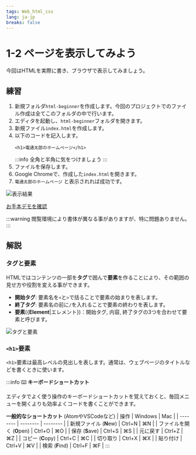 ```yaml
---
tags: Web_html_css
lang: ja-jp
breaks: false
---
```


# 1-2 ページを表示してみよう

今回はHTMLを実際に書き、ブラウザで表示してみましょう。

## 練習
1. 新規フォルダ`html-beginner`を作成します。今回のプロジェクトでのファイル作成は全てこのフォルダの中で行います。
2. エディタを起動し、`html-beginner`フォルダを開きます。
3. 新規ファイル`index.html`を作成します。
4. 以下のコードを記入します。
    ```html=1 
    <h1>電通太郎のホームページ</h1>
    
    ```
    :::info
    全角と半角に気をつけましょう
    :::
5. ファイルを保存します。
6. Google Chromeで、作成した`index.html`を開きます。
7. `電通太郎のホームページ` と表示されれば成功です。

![表示結果](https://uec-programming.github.io/basic_training/web-sample/img/demo1-2.png)

[お手本デモを確認](https://uec-programming.github.io/basic_training/web-sample/demo1-2.html "デモ")


:::warning
閲覧環境により書体が異なる事がありますが、特に問題ありません。
:::

## 解説
### タグと要素
HTMLではコンテンツの一部を**タグ**で囲んで**要素**を作ることにより、その範囲の見せ方や役割を変える事ができます。

- **開始タグ**: 要素名を`<`と`>`で括ることで要素の始まりを表します。
- **終了タグ**: 要素名の前に`/`を入れることで要素の終わりを表します。
- **要素**({**Element**|エレメント})：開始タグ, 内容, 終了タグの3つを合わせて要素と呼びます。

<!-- 自作画像 -->
![タグと要素](https://uec-programming.github.io/basic_training/web-sample/img/h1.png)

### `<h1>`要素
`<h1>`要素は最高レベルの見出しを表します。通常は、ウェブページのタイトルなどを書くときに使います。


:::info
:keyboard: **キーボードショートカット**

エディタでよく使う操作のキーボードショートカットを覚えておくと、毎回メニューを開くよりも効率よくコードを書くことができます。

**一般的なショートカット** (AtomやVSCodeなど)
| 操作  | Windows | Mac |
| -------- | -------- | -------- |
| 新規ファイル (**N**ew) | Ctrl+N | ⌘N |
| ファイルを開く (**O**pen) | Ctrl+O | ⌘O |
| 保存 (**S**ave)  | Ctrl+S | ⌘S |
| 元に戻す | Ctrl+Z | ⌘Z |
| コピー (**C**opy) | Ctrl+C | ⌘C |
| 切り取り | Ctrl+X | ⌘X |
| 貼り付け | Ctrl+V | ⌘V |
| 検索 (**F**ind) | Ctrl+F | ⌘F |
:::


<!--
参考: https://developer.mozilla.org/ja/docs/Learn/HTML/Introduction_to_HTML/Getting_started
-->
